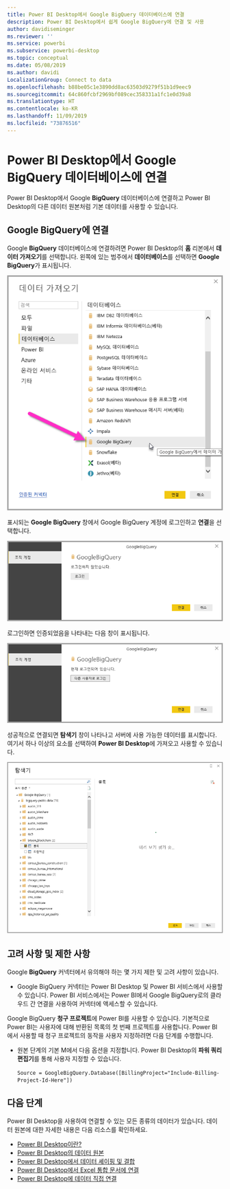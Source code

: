 ```yaml
---
title: Power BI Desktop에서 Google BigQuery 데이터베이스에 연결
description: Power BI Desktop에서 쉽게 Google BigQuery에 연결 및 사용
author: davidiseminger
ms.reviewer: ''
ms.service: powerbi
ms.subservice: powerbi-desktop
ms.topic: conceptual
ms.date: 05/08/2019
ms.author: davidi
LocalizationGroup: Connect to data
ms.openlocfilehash: b88be05c1e3890dd8ac63503d9279f51b1d9eec9
ms.sourcegitcommit: 64c860fcbf2969bf089cec358331a1fc1e0d39a8
ms.translationtype: HT
ms.contentlocale: ko-KR
ms.lasthandoff: 11/09/2019
ms.locfileid: "73876516"
---
```

# <a name="connect-to-a-google-bigquery-database-in-power-bi-desktop"></a>Power BI Desktop에서 Google BigQuery 데이터베이스에 연결
Power BI Desktop에서 Google **BigQuery** 데이터베이스에 연결하고 Power BI Desktop의 다른 데이터 원본처럼 기본 데이터를 사용할 수 있습니다.

## <a name="connect-to-google-bigquery"></a>Google BigQuery에 연결
Google **BigQuery** 데이터베이스에 연결하려면 Power BI Desktop의 **홈** 리본에서 **데이터 가져오기**를 선택합니다. 왼쪽에 있는 범주에서 **데이터베이스**를 선택하면 **Google BigQuery**가 표시됩니다.

![Google BigQuery에 대한 데이터 가져오기 대화 상자](media/desktop-connect-bigquery/connect_bigquery_01.png)

표시되는 **Google BigQuery** 창에서 Google BigQuery 계정에 로그인하고 **연결**을 선택합니다.

![Google BigQuery에 로그인](media/desktop-connect-bigquery/connect_bigquery_02.png)

로그인하면 인증되었음을 나타내는 다음 창이 표시됩니다. 

![Google에 로그인됨](media/desktop-connect-bigquery/connect_bigquery_02b.png)

성공적으로 연결되면 **탐색기** 창이 나타나고 서버에 사용 가능한 데이터를 표시합니다. 여기서 하나 이상의 요소를 선택하여 **Power BI Desktop**에 가져오고 사용할 수 있습니다.

![Google BigQuery의 데이터](media/desktop-connect-bigquery/connect_bigquery_03.png)

## <a name="considerations-and-limitations"></a>고려 사항 및 제한 사항
Google **BigQuery** 커넥터에서 유의해야 하는 몇 가지 제한 및 고려 사항이 있습니다.

* Google BigQuery 커넥터는 Power BI Desktop 및 Power BI 서비스에서 사용할 수 있습니다. Power BI 서비스에서는 Power BI에서 Google BigQuery로의 클라우드 간 연결을 사용하여 커넥터에 액세스할 수 있습니다.

Google BigQuery **청구 프로젝트**에 Power BI를 사용할 수 있습니다. 기본적으로 Power BI는 사용자에 대해 반환된 목록의 첫 번째 프로젝트를 사용합니다. Power BI에서 사용할 때 청구 프로젝트의 동작을 사용자 지정하려면 다음 단계를 수행합니다.

 * 원본 단계의 기본 M에서 다음 옵션을 지정합니다. Power BI Desktop의 **파워 쿼리 편집기**를 통해 사용자 지정할 수 있습니다.

    ```Source = GoogleBigQuery.Database([BillingProject="Include-Billing-Project-Id-Here"])```

## <a name="next-steps"></a>다음 단계
Power BI Desktop을 사용하여 연결할 수 있는 모든 종류의 데이터가 있습니다. 데이터 원본에 대한 자세한 내용은 다음 리소스를 확인하세요.

* [Power BI Desktop이란?](desktop-what-is-desktop.md)
* [Power BI Desktop의 데이터 원본](desktop-data-sources.md)
* [Power BI Desktop에서 데이터 셰이핑 및 결합](desktop-shape-and-combine-data.md)
* [Power BI Desktop에서 Excel 통합 문서에 연결](desktop-connect-excel.md)   
* [Power BI Desktop에 데이터 직접 연결](desktop-enter-data-directly-into-desktop.md)   


